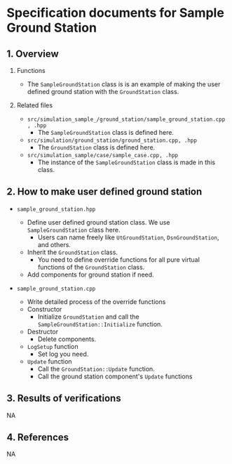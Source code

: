 # Specification documents for Sample Ground Station

## 1.  Overview

1. Functions
   - The `SampleGroundStation` class is is an example of making the user defined ground station with the `GroundStation` class.

2. Related files
   - `src/simulation_sample_/ground_station/sample_ground_station.cpp, .hpp`
     - The `SampleGroundStation` class is defined here.
   - `src/simulation/ground_station/ground_station.cpp, .hpp`
     - The `GroundStation` class is defined here.
   - `src/simulation_sample/case/sample_case.cpp, .hpp`
     - The instance of the `SampleGroundStation` class is made in this class.


## 2. How to make user defined ground station
- `sample_ground_station.hpp`
  - Define user defined ground station class. We use `SampleGroundStation` class here.
    - Users can name freely like `UtGroundStation`, `DsnGroundStation`, and others.
  - Inherit the `GroundStation` class.
    - You need to define override functions for all pure virtual functions of the `GroundStation` class.
  - Add components for ground station if need.

- `sample_ground_station.cpp`
  - Write detailed process of the override functions
  - Constructor
    - Initialize `GroundStation` and call the `SampleGroundStation::Initialize` function.
  - Destructor
    - Delete components.
  - `LogSetup` function
    - Set log you need.
  - `Update` function
    - Call the `GroundStation::Update` function.
    - Call the ground station component's `Update` functions

## 3. Results of verifications
NA

## 4. References
NA
